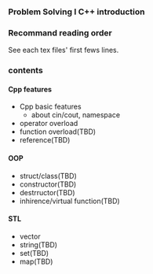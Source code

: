 ### Problem Solving I C++ introduction
### Recommand reading order
See each tex files' first fews lines.
### contents
#### Cpp features
- Cpp basic features
    + about cin/cout, namespace
- operator overload
- function overload(TBD)
- reference(TBD)
#### OOP
- struct/class(TBD)
- constructor(TBD)
- destrructor(TBD)
- inhirence/virtual function(TBD)
#### STL
- vector
- string(TBD)
- set(TBD)
- map(TBD)
